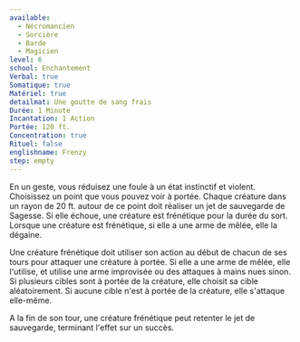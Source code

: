 ```yaml
---
available:
  - Nécromancien
  - Sorcière
  - Barde
  - Magicien
level: 6
school: Enchantement
Verbal: true
Somatique: true
Matériel: true
detailmat: Une goutte de sang frais
Durée: 1 Minute
Incantation: 1 Action
Portée: 120 ft.
Concentration: true
Rituel: false
englishname: Frenzy
step: empty
---
```

En un geste, vous réduisez une foule à un état instinctif et violent. Choisissez un point que vous pouvez voir à portée. Chaque créature dans un rayon de 20 ft. autour de ce point doit réaliser un jet de sauvegarde de Sagesse. Si elle échoue, une créature est frénétique pour la durée du sort. Lorsque une créature est frénétique, si elle a une arme de mêlée, elle la dégaine.

Une créature frénétique doit utiliser son action au début de chacun de ses tours pour attaquer une créature à portée. Si elle a une arme de mêlée, elle l'utilise, et utilise une arme improvisée ou des attaques à mains nues sinon. Si plusieurs cibles sont à portée de la créature, elle choisit sa cible aléatoirement. Si aucune cible n'est à portée de la créature, elle s'attaque elle-même.

A la fin de son tour, une créature frénétique peut retenter le jet de sauvegarde, terminant l'effet sur un succès.
